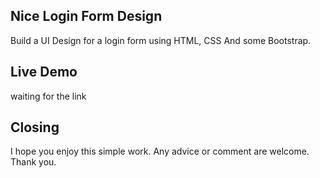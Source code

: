 ## Nice Login Form Design 
   Build a UI Design for a login form using HTML, CSS And some Bootstrap.
## Live Demo
   waiting for the link
## Closing
   I hope you enjoy this simple work. Any advice or comment are welcome.
   Thank you.  
  
 